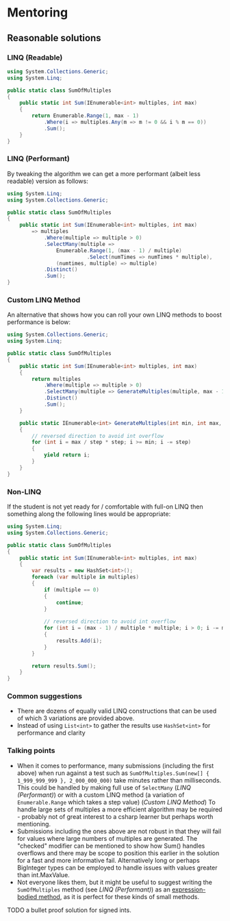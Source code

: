 # Mentoring

## Reasonable solutions
### LINQ (Readable)

```csharp
using System.Collections.Generic;
using System.Linq;

public static class SumOfMultiples
{
    public static int Sum(IEnumerable<int> multiples, int max)
    {
        return Enumerable.Range(1, max - 1)
            .Where(i => multiples.Any(m => m != 0 && i % m == 0))
            .Sum();
    }
}
```

### LINQ (Performant)
By tweaking the algorithm we can get a more performant (albeit less readable)
version as follows:

```csharp
using System.Linq;
using System.Collections.Generic;

public static class SumOfMultiples
{
    public static int Sum(IEnumerable<int> multiples, int max)
        => multiples
            .Where(multiple => multiple > 0)
            .SelectMany(multiple => 
                Enumerable.Range(1, (max - 1) / multiple)
                          .Select(numTimes => numTimes * multiple),
                (numtimes, multiple) => multiple)
            .Distinct()
            .Sum();
}
```

### Custom LINQ Method
An alternative that shows how you can roll your own LINQ methods to boost performance is below:

```csharp
using System.Collections.Generic;
using System.Linq;

public static class SumOfMultiples
{
    public static int Sum(IEnumerable<int> multiples, int max)
    {
        return multiples
            .Where(multiple => multiple > 0)
            .SelectMany(multiple => GenerateMultiples(multiple, max - 1, multiple))
            .Distinct()
            .Sum();
    }

    public static IEnumerable<int> GenerateMultiples(int min, int max, int step)
    {
        // reversed direction to avoid int overflow
        for (int i = max / step * step; i >= min; i -= step)
        {
            yield return i;
        }
    }
}
```

### Non-LINQ
If the student is not yet ready for / comfortable with full-on LINQ then something along the following lines would be appropriate:

```csharp
using System.Linq;
using System.Collections.Generic;

public static class SumOfMultiples
{
    public static int Sum(IEnumerable<int> multiples, int max)
    {
        var results = new HashSet<int>();
        foreach (var multiple in multiples)
        {
            if (multiple == 0)
            {
                continue;
            }
        
            // reversed direction to avoid int overflow
            for (int i = (max - 1) / multiple * multiple; i > 0; i -= multiple)
            {
                results.Add(i);
            }
        }

        return results.Sum();
    }
}
```

### Common suggestions

- There are dozens of equally valid LINQ constructions that can be used
of which 3 variations are provided above.
- Instead of using `List<int>` to gather the results use `HashSet<int>` for performance and clarity

### Talking points

- When it comes to performance, many submissions (including the first above) when run 
against a test such as `SumOfMultiples.Sum(new[] { 1_999_999_999 }, 2_000_000_000)` take minutes
rather than milliseconds.  This could be handled by making full use of `SelectMany`
 (_LINQ (Performant)_) or with a custom LINQ method (a variation
of `Enumerable.Range` which takes a step value) (_Custom LINQ Method_)
To handle large sets of multiples a more efficient algorithm may be required -
probably not of great interest to a csharp learner but perhaps worth mentioning.
- Submissions including the ones above are not robust in that they will fail for values
where large numbers of multiples are generated.  The "checked" modifier
can be mentioned to show how Sum() handles overflows and there may be scope
to position this earlier in the solution for a fast and more informative fail.  Alternatively long or perhaps
 BigInteger types can be employed to handle issues with values greater
 than int.MaxValue.
 - Not everyone likes them, but it might be useful to suggest writing the `SumOfMultiples` method (see _LINQ (Performant)_) as an [expression-bodied method](https://docs.microsoft.com/en-us/dotnet/csharp/programming-guide/statements-expressions-operators/expression-bodied-members#methods), as it is perfect for these kinds of small methods.


TODO a bullet proof solution for signed ints.
